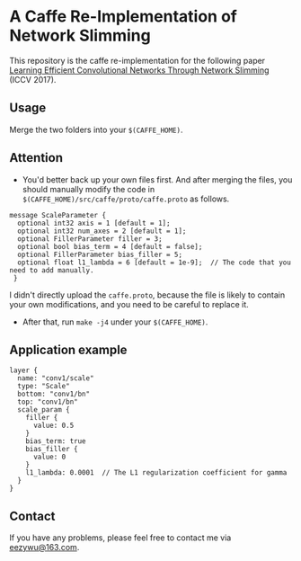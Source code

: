 # A Caffe Re-Implementation of Network Slimming
This repository is the caffe re-implementation for the following paper  
[Learning Efficient Convolutional Networks Through Network Slimming](http://openaccess.thecvf.com/content_iccv_2017/html/Liu_Learning_Efficient_Convolutional_ICCV_2017_paper.html) (ICCV 2017).

## Usage
Merge the two folders into your `$(CAFFE_HOME)`. 

## Attention

  - You'd better back up your own files first. And after merging the files, you should manually modify the code in `$(CAFFE_HOME)/src/caffe/proto/caffe.proto` as follows. 
```
message ScaleParameter {
  optional int32 axis = 1 [default = 1];
  optional int32 num_axes = 2 [default = 1];
  optional FillerParameter filler = 3;
  optional bool bias_term = 4 [default = false];
  optional FillerParameter bias_filler = 5;
  optional float l1_lambda = 6 [default = 1e-9];  // The code that you need to add manually.
 }
```

  I didn't directly upload the `caffe.proto`, because the file is likely to contain your own modifications, and you need to be careful to replace it.

  - After that, run `make -j4` under your `$(CAFFE_HOME)`.
## Application example
```
layer {
  name: "conv1/scale"
  type: "Scale"
  bottom: "conv1/bn"
  top: "conv1/bn"
  scale_param {
    filler {
      value: 0.5
    }
    bias_term: true
    bias_filler {
      value: 0
    }
    l1_lambda: 0.0001  // The L1 regularization coefficient for gamma
  }
}
```

## Contact
If you have any problems, please feel free to contact me via eezywu@163.com.
